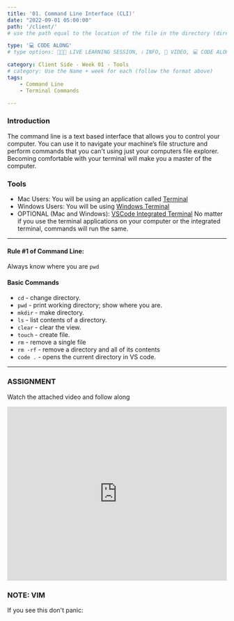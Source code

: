 ```yaml
---
title: '01. Command Line Interface (CLI)'
date: "2022-09-01 05:00:00"
path: '/client/'
# use the path equal to the location of the file in the directory (directory structure)

type: '💻 CODE ALONG'
# type options: 👩🏽‍🏫 LIVE LEARNING SESSION, ℹ️ INFO, 🎥 VIDEO, 💻 CODE ALONG, 🥼LAB, ↩️ REVIEW/NOTES, 👥 GROUP LEARNING, 👷🏼‍♂️ GROUP PROJECT, 🧠 ASSESSMENT, 📝 ASSIGNMENT

category: Client Side - Week 01 - Tools
# category: Use the Name + week for each (follow the format above)
tags: 
    - Command Line
    - Terminal Commands

---
```

### Introduction
The command line is a text based interface that allows you to control your computer. You can use it to navigate your machine’s file structure and perform commands that you can't using just your computers file explorer. Becoming comfortable with your terminal will make you a master of the computer.

### Tools
- Mac Users: You will be using an application called [Terminal](https://support.apple.com/guide/terminal/welcome/mac)
- Windows Users: You will be using [Windows Terminal](https://www.microsoft.com/en-us/p/windows-terminal-preview/9n0dx20hk701)
- OPTIONAL (Mac and Windows): [VSCode Integrated Terminal](https://code.visualstudio.com/docs/editor/integrated-terminal)
No matter if you use the terminal applications on your computer or the integrated terminal, commands will run the same.

____________________

#### Rule #1 of Command Line:
Always know where you are `pwd`

#### Basic Commands
- `cd` - change directory.
- `pwd` - print working directory; show where you are.
- `mkdir` - make directory.
- `ls` - list contents of a directory.
- `clear` - clear the view.
- `touch` - create file.
- `rm` - remove a single file
- `rm -rf` - remove a directory and all of its contents
- `code .` - opens the current directory in VS code.
_____________

### ASSIGNMENT
Watch the attached video and follow along

<iframe width="100%" height="400" src="https://www.youtube.com/embed/zCtjYlNH7-8" title="YouTube video player" frameborder="0" allow="accelerometer; autoplay; clipboard-write; encrypted-media; gyroscope; picture-in-picture" allowfullscreen></iframe>

### NOTE: VIM
If you see this don't panic:
